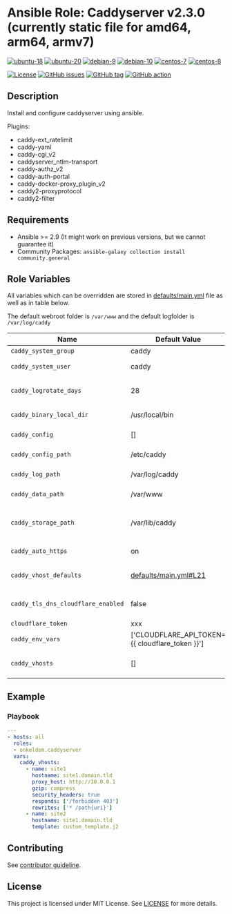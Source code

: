 # Ansible Role: Caddyserver v2.3.0 (currently static file for amd64, arm64, armv7)

[![ubuntu-18](https://img.shields.io/badge/ubuntu-18.x-orange?style=flat&logo=ubuntu)](https://ubuntu.com/)
[![ubuntu-20](https://img.shields.io/badge/ubuntu-20.x-orange?style=flat&logo=ubuntu)](https://ubuntu.com/)
[![debian-9](https://img.shields.io/badge/debian-9.x-orange?style=flat&logo=debian)](https://www.debian.org/)
[![debian-10](https://img.shields.io/badge/debian-10.x-orange?style=flat&logo=debian)](https://www.debian.org/)
[![centos-7](https://img.shields.io/badge/centos-7.x-orange?style=flat&logo=centos)](https://www.centos.org/)
[![centos-8](https://img.shields.io/badge/centos-8.x-orange?style=flat&logo=centos)](https://www.centos.org/)

[![License](https://img.shields.io/badge/license-MIT%20License-brightgreen.svg?style=flat)](https://opensource.org/licenses/MIT)
[![GitHub issues](https://img.shields.io/github/issues/OnkelDom/ansible-role-caddyserver?style=flat)](https://github.com/OnkelDom/ansible-role-caddyserver/issues)
[![GitHub tag](https://img.shields.io/github/tag/OnkelDom/ansible-role-caddyserver.svg?style=flat)](https://github.com/OnkelDom/ansible-role-caddyserver/tags)
[![GitHub action](https://github.com/OnkelDom/ansible-role-caddyserver/workflows/ansible-lint/badge.svg)](https://github.com/OnkelDom/ansible-role-caddyserver)

## Description

Install and configure caddyserver using ansible.

Plugins:
 * caddy-ext_ratelimit
 * caddy-yaml
 * caddy-cgi_v2
 * caddyserver_ntlm-transport
 * caddy-authz_v2
 * caddy-auth-portal
 * caddy-docker-proxy_plugin_v2
 * caddy2-proxyprotocol
 * caddy2-filter

## Requirements

- Ansible >= 2.9 (It might work on previous versions, but we cannot guarantee it)
- Community Packages: `ansible-galaxy collection install community.general`

## Role Variables

All variables which can be overridden are stored in [defaults/main.yml](defaults/main.yml) file as well as in table below.

The default webroot folder is `/var/www` and the default logfolder is `/var/log/caddy`

| Name           | Default Value | Description                        |
| -------------- | ------------- | -----------------------------------|
| `caddy_system_group` | caddy | Caddy user |
| `caddy_system_user` | caddy | Caddy group |
| `caddy_logrotate_days` | 28 | Caddy logrotate rotate days |
| `caddy_binary_local_dir` | /usr/local/bin | default bin dir |
| `caddy_config` | [] | caddy config |
| `caddy_config_path` | /etc/caddy | default config dir |
| `caddy_log_path` | /var/log/caddy | default log dir |
| `caddy_data_path` | /var/www | default webroot |
| `caddy_storage_path` | /var/lib/caddy | caddy internal storage path |
| `caddy_auto_https` | on | default auto https on/off |
| `caddy_vhost_defaults` | [defaults/main.yml#L21](defaults/main.yml#L21) | default vhost params |
| `caddy_tls_dns_cloudflare_enabled` | false | enable cloudflare tls |
| `cloudflare_token` | xxx |  |
| `caddy_env_vars` | ['CLOUDFLARE_API_TOKEN={{ cloudflare_token }}'] | see defaults |
| `caddy_vhosts` | [] | define vhosts configs |

## Example

### Playbook

```yaml
---
- hosts: all
  roles:
  - onkeldom.caddyserver
  vars:
    caddy_vhosts:
      - name: site1
        hostname: site1.domain.tld
        proxy_host: http://10.0.0.1
        gzip: compress
        security_headers: true
        responds: ['/forbidden 403']
        rewrites: ['* /path{uri}']
      - name: site2
        hostname: site1.domain.tld
        template: custom_template.j2
```

## Contributing

See [contributor guideline](CONTRIBUTING.md).

## License

This project is licensed under MIT License. See [LICENSE](/LICENSE) for more details.
